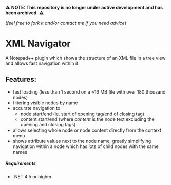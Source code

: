 :warning: **NOTE: This repository is no longer under active development and has been archived**. :warning:

(_feel free to fork it and/or contact me if you need advice_)

# XML Navigator
A Notepad++ plugin which shows the structure of an XML file in a tree view and allows fast navigation within it.

## Features:
  * fast loading (less than 1 second on a ~16 MB file with over 180 thousand nodes)
  * filtering visible nodes by name
  * accurate navigation to
    * node start/end (ie. start of opening tag/end of closing tag)
    * content start/end (where _content_ is the node text excluding the opening and closing tags)
  * allows selecting whole node or node content directly from the context menu
  * shows attribute values next to the node name, greatly simplifying navigation within a node which has lots of child nodes with the same names
  
##### Requirements
  * .NET 4.5 or higher
